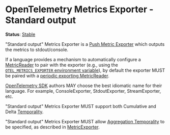 # OpenTelemetry Metrics Exporter - Standard output

**Status**: [Stable](../../document-status.md)

"Standard output" Metrics Exporter is a [Push Metric
Exporter](../sdk.md#push-metric-exporter) which outputs the metrics to
stdout/console.

If a language provides a mechanism to automatically configure a
[MetricReader](../sdk.md#metricreader) to pair with the exporter (e.g., using
the
[`OTEL_METRICS_EXPORTER` environment variable](https://github.com/open-telemetry/opentelemetry-specification/blob/main/specification/sdk-environment-variables.md#exporter-selection)),
by default the exporter MUST be paired with a
[periodic exporting MetricReader](../sdk.md#periodic-exporting-metricreader).

[OpenTelemetry SDK](../../overview.md#sdk) authors MAY choose the best idiomatic
name for their language. For example, ConsoleExporter, StdoutExporter,
StreamExporter, etc.

"Standard output" Metrics Exporter MUST support both Cumulative and Delta
[Temporality](../datamodel.md#temporality).

"Standard output" Metrics Exporter MUST allow [Aggregation
Temporality](../datamodel.md#temporality) to be specified, as described in
[MetricExporter](../sdk.md#metricexporter).
